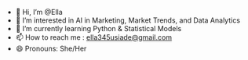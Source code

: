 - 👋 Hi, I’m @Ella
- 👀 I’m interested in AI in Marketing, Market Trends, and Data Analytics
- 🌱 I’m currently learning Python & Statistical Models
- 📫 How to reach me : ella345usiade@gmail.com
- 😄 Pronouns: She/Her


<!---
euusiade/euusiade is a ✨ special ✨ repository because its `README.md` (this file) appears on your GitHub profile.
You can click the Preview link to take a look at your changes.
--->
